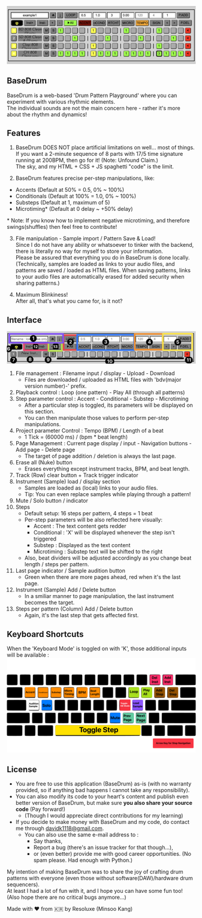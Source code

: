 ![BaseDrum Interface](./BaseDrum_example@2x.png)

## BaseDrum
BaseDrum is a web-based 'Drum Pattern Playground' where you can experiment with various rhythmic elements.  
The individual sounds are not the main concern here - rather it's more about the rhythm and dynamics!

## Features
1. BaseDrum DOES NOT place artificial limitations on well... most of things.  
If you want a 2-minute sequence of 8 parts with 17/5 time signature running at 200BPM, then go for it! (Note: Unfound Claim.)  
The sky, and my HTML + CSS + JS spaghetti "code" is the limit.

2. BaseDrum features precise per-step manipulations, like:  
- Accents (Default at 50% = 0.5, 0% ~ 100%)
- Conditionals (Default at 100% = 1.0, 0% ~ 100%)
- Substeps (Default at 1, maximum of 5)
- Microtiming\* (Default at 0 delay ~ +50% delay)

\* Note: If you know how to implement negative microtiming, and therefore swings(shuffles) then feel free to contribute!

3. File manipulation - Sample import / Pattern Save & Load!  
Since I do not have any ability or whatsoever to tinker with the backend, there is literally no way for myself to store your information.  
Please be assured that everything you do in BaseDrum is done locally.  
(Technically, samples are loaded as links to your audio files, and patterns are saved / loaded as HTML files.
When saving patterns, links to your audio files are automatically erased for added security when sharing patterns.)   

5. Maximum Blinkiness!  
After all, that's what you came for, is it not?

## Interface
![BaseDrum Interface Explanation](./BaseDrum_104_Interface@2x.png)
1. File management : Filename input / display - Upload - Download
   - Files are downloaded / uploaded as HTML files with 'bdv(major version number)-' prefix.
2. Playback control : Loop (one pattern) - Play All (through all patterns)
3. Step parameter control : Accent - Conditional - Substep - Microtiming
   - After a particular step is toggled, its parameters will be displayed on this section.
   - You can then manipulate those values to perform per-step manipulations.
4. Project parameter Control : Tempo (BPM) / Length of a beat
   - 1 Tick = (60000 ms) / (bpm * beat length)
5. Page Management : Current page display / input - Navigation buttons - Add page - Delete page
   - The target of page addition / deletion is always the last page.
6. Erase all (Nuke) button
   - Erases everything except instrument tracks, BPM, and beat length.
7. Track (Row) clear button + Track trigger indicator
8. Instrument (Sample) load / display section
   - Samples are loaded as (local) links to your audio files.
   - Tip: You can even replace samples while playing through a pattern!
9. Mute / Solo button / indicator
10. Steps
    - Default setup: 16 steps per pattern, 4 steps = 1 beat
    - Per-step parameters will be also reflected here visually:
      - Accent : The text content gets redder
      - Conditional : 'X' will be displayed whenever the step isn't triggered
      - Substep : Displayed as the text content
      - Microtiming : Substep text will be shifted to the right
    - Also, beat dividers will be adjusted accordingly as you change beat length / steps per pattern.
11. Last page indicator / Sample audition button
    - Green when there are more pages ahead, red when it's the last page.
12. Instrument (Sample) Add / Delete button
    - In a smiliar manner to page manipulation, the last instrument becomes the target.
13. Steps per pattern (Column) Add / Delete button
    - Again, it's the last step that gets affected first.
   
## Keyboard Shortcuts
When the 'Keyboard Mode' is toggled on with 'K', those additional inputs will be available :
![BaseDrum Keyboard Shortcuts](./BaseDrum_kbd.png)
 
## License
- You are free to use this application (BaseDrum) as-is (with no warranty provided, so if anything bad happens I cannot take any responsibility).
- You can also modify its code to your heart's content and publish even better version of BaseDrum, but make sure **you also share your source code** (Pay forward!)  
  - (Though I would appreciate direct contributions for my learning)
- If you decide to make money with BaseDrum and my code, do contact me through davidk1118@gmail.com.
  - You can also use the same e-mail address to :
    - Say thanks,
    - Report a bug (there's an issue tracker for that though...),
    - or (even better) provide me with good career opportunities. (No spam please. Had enough with Python.)

My intention of making BaseDrum was to share the joy of crafting drum patterns with everyone (even those without software(DAW)/hardware drum sequencers).  
At least I had a lot of fun with it, and I hope you can have some fun too! (Also hope there are no critical bugs anymore...)  

Made with ❤️ from 🇰🇷 by Resoluxe (Minsoo Kang)  
